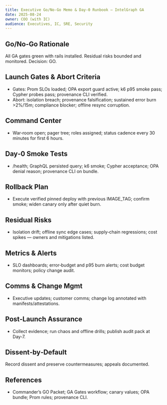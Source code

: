 ```yaml
---
title: Executive Go/No-Go Memo & Day‑0 Runbook — IntelGraph GA
date: 2025-08-24
owner: COO (with IC)
audience: Executives, IC, SRE, Security
---
```


## Go/No-Go Rationale
All GA gates green with rails installed. Residual risks bounded and monitored. Decision: GO.

## Launch Gates & Abort Criteria
- Gates: Prom SLOs loaded; OPA export guard active; k6 p95 smoke pass; Cypher probes pass; provenance CLI verified.
- Abort: isolation breach; provenance falsification; sustained error burn >2%/15m; compliance blocker; offline resync corruption.

## Command Center
- War‑room open; pager tree; roles assigned; status cadence every 30 minutes for first 6 hours.

## Day‑0 Smoke Tests
- /health; GraphQL persisted query; k6 smoke; Cypher acceptance; OPA denial reason; provenance CLI on bundle.

## Rollback Plan
- Execute verified pinned deploy with previous IMAGE_TAG; confirm smoke; widen canary only after quiet burn.

## Residual Risks
- Isolation drift; offline sync edge cases; supply‑chain regressions; cost spikes — owners and mitigations listed.

## Metrics & Alerts
- SLO dashboards; error‑budget and p95 burn alerts; cost budget monitors; policy change audit.

## Comms & Change Mgmt
- Executive updates; customer comms; change log annotated with manifests/attestations.

## Post‑Launch Assurance
- Collect evidence; run chaos and offline drills; publish audit pack at Day‑7.

## Dissent‑by‑Default
Record dissent and preserve countermeasures; appeals documented.

## References
- Commander’s GO Packet; GA Gates workflow; canary values; OPA bundle; Prom rules; provenance CLI.

